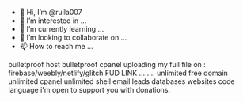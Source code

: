 - 👋 Hi, I’m @rulla007
- 👀 I’m interested in ...
- 🌱 I’m currently learning ...
- 💞️ I’m looking to collaborate on ...
- 📫 How to reach me ...

<!---
rulla007/rulla007 is a ✨ special ✨ repository because its `README.md` (this file) appears on your GitHub profile.
You can click the Preview link to take a look at your changes.
--->
bulletproof host
bulletproof cpanel
uploading my full file on : firebase/weebly/netlify/glitch
FUD LINK ........
unlimited free domain
unlimited cpanel
unlimited shell
email leads databases websites
code language
i'm open to support you with donations.
